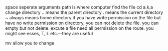 space seperate arguments
path is where computer find the file
cd a.k.a change directory
.. means the parent directory
. means the current directory
~ always means home directory 
if you have write permission on the file but have no write permission on directory, you can not delete the file. you can empty but not delete.
excute a file need all permission on the route.
you might see esses, T, L etc.--they are useful

mv allow you to change